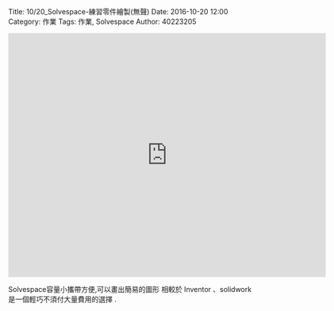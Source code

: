 Title: 10/20_Solvespace-練習零件繪製(無聲)
Date: 2016-10-20 12:00
Category: 作業
Tags: 作業, Solvespace
Author: 40223205

<iframe src="https://player.vimeo.com/video/188134062" width="640" height="492" frameborder="0" webkitallowfullscreen mozallowfullscreen allowfullscreen></iframe>

<!-- PELICAN_END_SUMMARY -->


Solvespace容量小攜帶方便,可以畫出簡易的圖形
相較於 Inventor 、solidwork 是一個輕巧不須付大量費用的選擇 .



